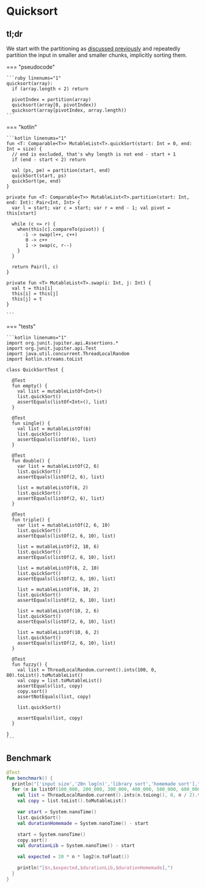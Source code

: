 # Quicksort

<script type="text/javascript" src="https://www.gstatic.com/charts/loader.js"></script>


<style>
.md-logo img {
  content: url('/sort/sort-light.svg');
}

:root [data-md-color-scheme=slate] .md-logo img  {
  content: url('/sort/sort-dark.svg');
}
</style>

## tl;dr

We start with the partitioning as [discussed previously](/partition/partition) and repeatedly partition the input in smaller and smaller chunks, implicitly sorting them.

=== "pseudocode"

    ```ruby linenums="1"
    quicksort(array):
      if (array.length < 2) return

      pivotIndex = partition(array)
      quicksort(array[0, pivotIndex))
      quicksort(array[pivotIndex, array.length))
    ```

=== "kotlin"

    ```kotlin linenums="1"
    fun <T: Comparable<T>> MutableList<T>.quickSort(start: Int = 0, end: Int = size) {
      // end is excluded, that's why length is not end - start + 1
      if (end - start < 2) return

      val (ps, pe) = partition(start, end)
      quickSort(start, ps)
      quickSort(pe, end)
    }

    private fun <T: Comparable<T>> MutableList<T>.partition(start: Int, end: Int): Pair<Int, Int> {
      var l = start; var c = start; var r = end - 1; val pivot = this[start]

      while (c <= r) {
        when(this[c].compareTo(pivot)) {
          -1 -> swap(l++, c++)
           0 -> c++
           1 -> swap(c, r--)
        }
      }

      return Pair(l, c)
    }

    private fun <T> MutableList<T>.swap(i: Int, j: Int) {
      val t = this[i]
      this[i] = this[j]
      this[j] = t
    }

    ```

=== "tests"

    ```kotlin linenums="1"
    import org.junit.jupiter.api.Assertions.*
    import org.junit.jupiter.api.Test
    import java.util.concurrent.ThreadLocalRandom
    import kotlin.streams.toList

    class QuickSortTest {

      @Test
      fun empty() {
        val list = mutableListOf<Int>()
        list.quickSort()
        assertEquals(listOf<Int>(), list)
      }

      @Test
      fun single() {
        val list = mutableListOf(6)
        list.quickSort()
        assertEquals(listOf(6), list)
      }

      @Test
      fun double() {
        var list = mutableListOf(2, 6)
        list.quickSort()
        assertEquals(listOf(2, 6), list)

        list = mutableListOf(6, 2)
        list.quickSort()
        assertEquals(listOf(2, 6), list)
      }

      @Test
      fun triple() {
        var list = mutableListOf(2, 6, 10)
        list.quickSort()
        assertEquals(listOf(2, 6, 10), list)

        list = mutableListOf(2, 10, 6)
        list.quickSort()
        assertEquals(listOf(2, 6, 10), list)

        list = mutableListOf(6, 2, 10)
        list.quickSort()
        assertEquals(listOf(2, 6, 10), list)

        list = mutableListOf(6, 10, 2)
        list.quickSort()
        assertEquals(listOf(2, 6, 10), list)

        list = mutableListOf(10, 2, 6)
        list.quickSort()
        assertEquals(listOf(2, 6, 10), list)

        list = mutableListOf(10, 6, 2)
        list.quickSort()
        assertEquals(listOf(2, 6, 10), list)
      }

      @Test
      fun fuzzy() {
        val list = ThreadLocalRandom.current().ints(100, 0, 80).toList().toMutableList()
        val copy = list.toMutableList()
        assertEquals(list, copy)
        copy.sort()
        assertNotEquals(list, copy)

        list.quickSort()

        assertEquals(list, copy)
      }

    }
    ```

## Benchmark

<div id="chart_short_range"></div>

<div id="chart_long_range"></div>

<script type="text/javascript">
google.charts.load('current', {'packages':['corechart']});
google.charts.setOnLoadCallback(drawShortChart);
google.charts.setOnLoadCallback(drawLongChart);

function drawShortChart() {
  var data = google.visualization.arrayToDataTable([
    ['input size','20n log(n)','library sort','homemade sort'],
    [10000,2657542.5,8579700,12978100],
    [20000,5715085.0,8618400,6745000],
    [30000,8923605.0,13639600,9352600],
    [40000,1.223017E7,20403400,8927800],
    [50000,1.560964E7,23154400,14208500],
    [60000,1.904721E7,15855400,26193700],
    [70000,2.2533096E7,18425100,22903700],
    [80000,2.606034E7,21377800,24990900],
    [90000,2.9623748E7,26580900,25130800],
    [100000,3.321928E7,27565800,29970400],
  ]);

  var options = {
    title: 'Zoomed-in',
    curveType: 'function',
    legend: { position: 'bottom' }
  };

  var chart = new google.visualization.LineChart(document.getElementById('chart_short_range'));

  chart.draw(data, options);
}

function drawLongChart() {
  var data = google.visualization.arrayToDataTable([
    ['input size','20n log(n)','library sort','homemade sort'],
    [100000,3.321928E7,61765300,80557900],
    [200000,7.043856E7,70507500,69049200],
    [300000,1.0916762E8,102400600,142423500],
    [400000,1.4887712E8,130109200,201497000],
    [500000,1.8931568E8,173156200,239819300],
    [600000,2.3033523E8,213642700,299351300],
    [700000,2.7183795E8,256884200,394437700],
    [800000,3.1375424E8,355155300,461105000],
    [900000,3.560322E8,390279600,609517700],
    [1000000,3.9863136E8,460704300,716952500],
  ]);

  var options = {
    title: 'Zoomed-out',
    curveType: 'function',
    legend: { position: 'bottom' }
  };

  var chart = new google.visualization.LineChart(document.getElementById('chart_long_range'));

  chart.draw(data, options);
}
</script>

```kotlin title="benchmark code" linenums="1"
@Test
fun benchmark() {
  println("['input size','20n log(n)','library sort','homemade sort'],")
  for (n in listOf(100_000, 200_000, 300_000, 400_000, 500_000, 600_000, 700_000, 800_000, 900_000, 1_000_000)) {
    val list = ThreadLocalRandom.current().ints(n.toLong(), 0, n / 2).toList().toMutableList()
    val copy = list.toList().toMutableList()

    var start = System.nanoTime()
    list.quickSort()
    val durationHomemade = System.nanoTime() - start

    start = System.nanoTime()
    copy.sort()
    val durationLib = System.nanoTime() - start

    val expected = 20 * n * log2(n.toFloat())

    println("[$n,$expected,$durationLib,$durationHomemade],")
  }
}
```